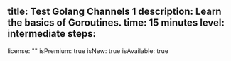 title: Test Golang Channels 1
description: Learn the basics of Goroutines.
time: 15 minutes
level: intermediate
steps:
- 
license: ""
isPremium: true
isNew: true
isAvailable: true
